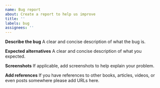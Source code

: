 ```yaml
---
name: Bug report
about: Create a report to help us improve
title: ''
labels: bug
assignees: ''
---
```


**Describe the bug** A clear and concise description of what the bug is.

**Expected alternatives** A clear and concise description of what you expected.

**Screenshots** If applicable, add screenshots to help explain your problem.

**Add references** If you have references to other books, articles, videos, or even posts somewhere please add URLs here.
